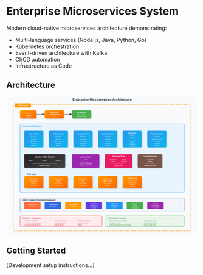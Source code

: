 # Enterprise Microservices System

Modern cloud-native microservices architecture demonstrating:

- Multi-language services (Node.js, Java, Python, Go)
- Kubernetes orchestration
- Event-driven architecture with Kafka
- CI/CD automation
- Infrastructure as Code

## Architecture
![High-Level Architecture](docs/architecture/overview.svg)

## Getting Started
[Development setup instructions...]